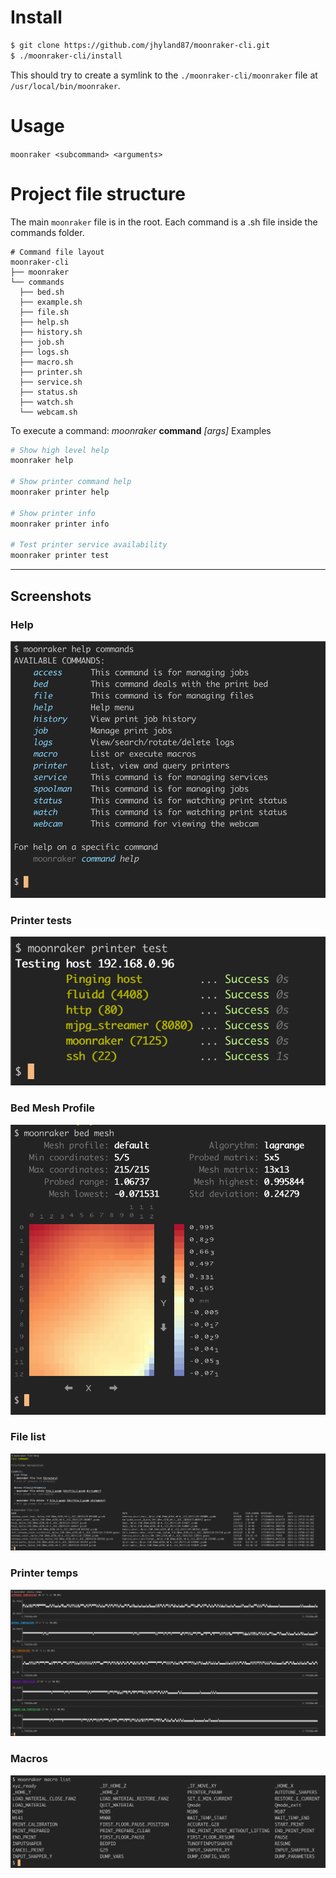 


# Install
```bash
$ git clone https://github.com/jhyland87/moonraker-cli.git
$ ./moonraker-cli/install
```

This should try to create a symlink to the `./moonraker-cli/moonraker` file at `/usr/local/bin/moonraker`. 

# Usage
`moonraker <subcommand> <arguments>`

# Project file structure
The main `moonraker` file is in the root. Each command is a .sh file inside the commands folder.

```
# Command file layout
moonraker-cli
├── moonraker
└── commands
  ├── bed.sh
  ├── example.sh
  ├── file.sh
  ├── help.sh
  ├── history.sh
  ├── job.sh
  ├── logs.sh
  ├── macro.sh
  ├── printer.sh
  ├── service.sh
  ├── status.sh
  ├── watch.sh
  └── webcam.sh
```

To execute a command: _moonraker_ __command__ _[args]_
Examples
```bash
# Show high level help
moonraker help 

# Show printer command help
moonraker printer help

# Show printer info
moonraker printer info

# Test printer service availability
moonraker printer test
```

----

## Screenshots

### Help
![Help](assets/images/moonraker_help_commands.png)

### Printer tests
![Tests](assets/images/moonraker_printer_test.png)

### Bed Mesh Profile
![Bed mesh profile](assets/images/moonraker_bed_mesh.png)

### File list
![File list](assets/images/moonraker_file_list.png)

### Printer temps
![Temps](assets/images/moonraker_printer_temps.png)

### Macros
![Macros](assets/images/moonraker_macros.png)